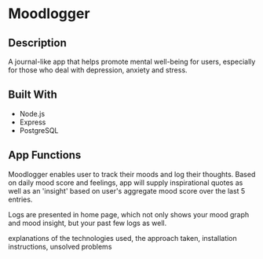 # Moodlogger

## Description

A journal-like app that helps promote mental well-being for users, especially for those who deal with depression, anxiety and stress. 

## Built With

* Node.js
* Express
* PostgreSQL

## App Functions

Moodlogger enables user to track their moods and log their thoughts. Based on daily mood score and feelings, app will supply inspirational quotes as well as an 'insight' based on user's aggregate mood score over the last 5 entries.

Logs are presented in home page, which not only shows your mood graph and mood insight, but your past few logs as well.

explanations of the technologies used, the approach taken, installation instructions, unsolved problems


